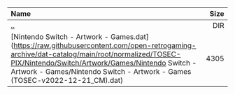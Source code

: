|Name|Size|
|:---|---:|
|[..](../index.html)|DIR|
|[Nintendo Switch - Artwork - Games.dat](https://raw.githubusercontent.com/open-retrogaming-archive/dat-catalog/main/root/normalized/TOSEC-PIX/Nintendo/Switch/Artwork/Games/Nintendo Switch - Artwork - Games/Nintendo Switch - Artwork - Games (TOSEC-v2022-12-21_CM).dat)|4305|
